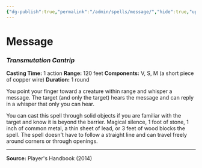 ```yaml
---
{"dg-publish":true,"permalink":"/admin/spells/message/","hide":true,"updated":"2025-08-05T19:49:54.753+01:00"}
---
```


# Message
### *Transmutation Cantrip*
**Casting Time:** 1 action
**Range:** 120 feet
**Components:** V, S, M (a short piece of copper wire)
**Duration:** 1 round

You point your finger toward a creature within range and whisper a message. The target (and only the target) hears the message and can reply in a whisper that only you can hear.

You can cast this spell through solid objects if you are familiar with the target and know it is beyond the barrier. Magical silence, 1 foot of stone, 1 inch of common metal, a thin sheet of lead, or 3 feet of wood blocks the spell. The spell doesn't have to follow a straight line and can travel freely around corners or through openings.

---
**Source:** Player's Handbook (2014)